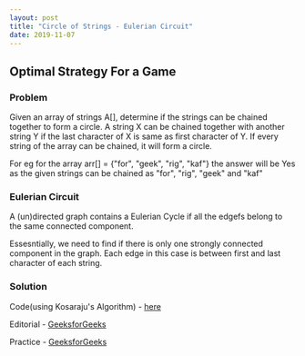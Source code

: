 ```yaml
---
layout: post
title: "Circle of Strings - Eulerian Circuit"
date: 2019-11-07
---
```


## Optimal Strategy For a Game
### Problem
Given an array of strings A[], determine if the strings can be chained together to form a circle. A string X can be chained together with another string Y if the last character of X is same as first character of Y. If every string of the array can be chained, it will form a circle.

For eg for the array arr[] = {"for", "geek", "rig", "kaf"} the answer will be Yes as the given strings can be chained as "for", "rig", "geek" and "kaf"

### Eulerian Circuit
A (un)directed graph contains a Eulerian Cycle if all the edgefs belong to the same connected component.

Essesntially, we need to find if there is only one strongly connected component in the graph. Each edge in this case is between first and last character of each string.

### Solution
Code(using Kosaraju's Algorithm) - [here](/codes/stringCircle.cpp)

Editorial - [GeeksforGeeks](https://www.geeksforgeeks.org/given-array-strings-find-strings-can-chained-form-circle/)

Practice - [GeeksforGeeks](https://practice.geeksforgeeks.org/problems/circle-of-strings/0)
